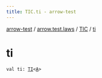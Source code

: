 ```yaml
---
title: TIC.ti - arrow-test
---
```


[arrow-test](../../index.html) / [arrow.test.laws](../index.html) / [TIC](index.html) / [ti](./ti.html)

# ti

`val ti: `[`TI`](../-t-i.html)`<`[`A`](index.html#A)`>`